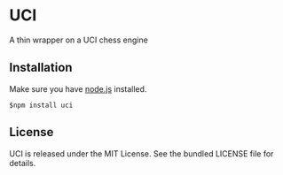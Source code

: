UCI
===

A thin wrapper on a UCI chess engine

## Installation
Make sure you have [node.js](http://nodejs.org/) installed.

    $npm install uci

## License

UCI is released under the MIT License. See the bundled LICENSE file for
details.
